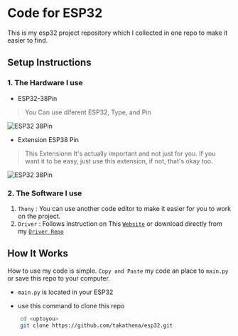 # Code for ESP32

This is my esp32 project repository which I collected in one repo to make it easier to find.


## Setup Instructions

### 1. The Hardware I use
- ESP32-38Pin 
> You Can use diferent ESP32, Type, and Pin

![ESP32 38Pin](https://images.prom.ua/4524657729_w1280_h640_plata-razrabotchika-esp32.jpg)

- Extension ESP38 Pin
> This Extensionn It's actually important and not just for you. If you want it to be easy, just use this extension, if not, that's okay too.

![ESP32 38Pin](https://ae01.alicdn.com/kf/S644faf93183a489d81748b5999a3f54eo.jpg_960x960.jpg)

### 2. The Software I use

1. `Thony` : You can use another code editor to make it easier for you to work on the project.
2. `Driver` : Follows Instruction on This [`Website`](https://randomnerdtutorials.com/install-esp32-esp8266-usb-drivers-cp210x-windows/) or download directly from my [`Driver Repo`](https://github.com/takathena/esp32driver)


## How It Works

How to use my code is simple. `Copy and Paste` my code an place to `main.py` or save this repo to your computer. 
- `main.py` is located in your ESP32

- use this command to clone this repo
```bash
    cd <uptoyou>
    git clone https://github.com/takathena/esp32.git
```
